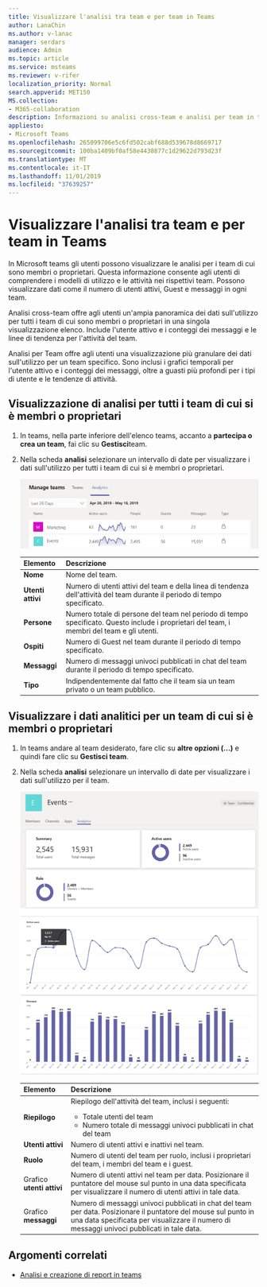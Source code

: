 ```yaml
---
title: Visualizzare l'analisi tra team e per team in Teams
author: LanaChin
ms.author: v-lanac
manager: serdars
audience: Admin
ms.topic: article
ms.service: msteams
ms.reviewer: v-rifer
localization_priority: Normal
search.appverid: MET150
MS.collection:
- M365-collaboration
description: Informazioni su analisi cross-team e analisi per team in teams, che consentono agli utenti di visualizzare i dati sull'utilizzo per i team di cui fanno parte.
appliesto:
- Microsoft Teams
ms.openlocfilehash: 265099706e5c6fd502cabf688d539678d8669717
ms.sourcegitcommit: 100ba1409bf0af58e4430877c1d29622d793d23f
ms.translationtype: MT
ms.contentlocale: it-IT
ms.lasthandoff: 11/01/2019
ms.locfileid: "37639257"
---
```

# <a name="view-cross-team-and-per-team-analytics-in-teams"></a>Visualizzare l'analisi tra team e per team in Teams

In Microsoft teams gli utenti possono visualizzare le analisi per i team di cui sono membri o proprietari. Questa informazione consente agli utenti di comprendere i modelli di utilizzo e le attività nei rispettivi team. Possono visualizzare dati come il numero di utenti attivi, Guest e messaggi in ogni team.

Analisi cross-team offre agli utenti un'ampia panoramica dei dati sull'utilizzo per tutti i team di cui sono membri o proprietari in una singola visualizzazione elenco. Include l'utente attivo e i conteggi dei messaggi e le linee di tendenza per l'attività del team.  

Analisi per Team offre agli utenti una visualizzazione più granulare dei dati sull'utilizzo per un team specifico. Sono inclusi i grafici temporali per l'utente attivo e i conteggi dei messaggi, oltre a guasti più profondi per i tipi di utente e le tendenze di attività.

## <a name="view-analytics-for-all-teams-that-youre-a-member-or-owner-of"></a>Visualizzazione di analisi per tutti i team di cui si è membri o proprietari

1. In teams, nella parte inferiore dell'elenco teams, accanto a **partecipa o crea un team**, fai clic su **Gestisci**team.
2. Nella scheda **analisi** selezionare un intervallo di date per visualizzare i dati sull'utilizzo per tutti i team di cui si è membri o proprietari.

    ![Cross-team-and-per-Team-Analytics-cross-team. png](../media/cross-team-and-per-team-analytics-cross-team.png)

    |Elemento |Descrizione  |
    |--------|-------------|
    |**Nome**   |Nome del team. |
    |**Utenti attivi**   |Numero di utenti attivi del team e della linea di tendenza dell'attività del team durante il periodo di tempo specificato.
    |**Persone**   |Numero totale di persone del team nel periodo di tempo specificato. Questo include i proprietari del team, i membri del team e gli utenti.|
    |**Ospiti**   |Numero di Guest nel team durante il periodo di tempo specificato. |
    |**Messaggi**   |Numero di messaggi univoci pubblicati in chat del team durante il periodo di tempo specificato. |
    |**Tipo**   |Indipendentemente dal fatto che il team sia un team privato o un team pubblico.|

## <a name="view-analytics-for-a-team-that-youre-a-member-or-owner-of"></a>Visualizzare i dati analitici per un team di cui si è membri o proprietari

1. In teams andare al team desiderato, fare clic su **altre opzioni (...)** e quindi fare clic su **Gestisci team**.  
2. Nella scheda **analisi** selezionare un intervallo di date per visualizzare i dati sull'utilizzo per il team.  

    ![Cross-team-and-per-Team-Analytics-per-Team. png](../media/cross-team-and-per-team-analytics-per-team.png)

    |Elemento |Descrizione  |
    |--------|-------------|
    |**Riepilogo**   |Riepilogo dell'attività del team, inclusi i seguenti:<ul><li>Totale utenti del team</li> <li> Numero totale di messaggi univoci pubblicati in chat del team </li> </ul> |
    |**Utenti attivi**   |Numero di utenti attivi e inattivi nel team.|
    |**Ruolo**   |Numero di utenti del team per ruolo, inclusi i proprietari del team, i membri del team e i guest.|
    |Grafico **utenti attivi**  |Numero di utenti attivi nel team per data. Posizionare il puntatore del mouse sul punto in una data specificata per visualizzare il numero di utenti attivi in tale data.|
    |Grafico **messaggi**  |Numero di messaggi univoci pubblicati in chat del team per data. Posizionare il puntatore del mouse sul punto in una data specificata per visualizzare il numero di messaggi univoci pubblicati in tale data.|

## <a name="related-topics"></a>Argomenti correlati

- [Analisi e creazione di report in teams](teams-reporting-reference.md)